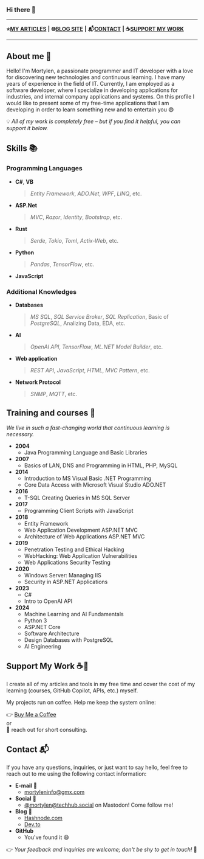 ### Hi there 👋

___
**⭐[MY ARTICLES](https://mortylen.hashnode.dev/)**
**|**
**🌐[BLOG SITE](https://dev.to/mortylen)**
**|**
**📬[CONTACT](https://mortylen.hashnode.dev/contact)**
**|**
**☕[SUPPORT MY WORK](https://buymeacoffee.com/mortylen)**
___
## About me 👀
Hello! I'm Mortylen, a passionate programmer and IT developer with a love for discovering new technologies and continuous learning.
I have many years of experience in the field of IT. Currently, I am employed as a software developer, where I specialize in developing applications for industries, and internal company applications and systems. On this profile I would like to present some of my free-time applications that I am developing in order to learn something new and to entertain you 😄

💡 *All of my work is completely free – but if you find it helpful, you can support it below.*

## Skills 📚
### Programming Languages
- **C#**, **VB**
  > *Entity Framework*, *ADO.Net*, *WPF*, *LINQ*, etc.
- **ASP.Net**
  > *MVC*, *Razor*, *Identity*, *Bootstrap*, etc.
- **Rust**
  > *Serde*, *Tokio*, *Toml*, *Actix-Web*, etc.
- **Python**
  > *Pandas*, *TensorFlow*, etc.
- **JavaScript**

### Additional Knowledges
- **Databases**
  > *MS SQL*, *SQL Service Broker*, *SQL Replication*, Basic of *PostgreSQL*, Analizing Data, EDA, etc.
- **AI**
  > *OpenAI API*, *TensorFlow*, *ML.NET Model Builder*, etc.
- **Web application**
  > *REST API*, *JavaScript*, *HTML*, *MVC Pattern*, etc.
- **Network Protocol**
  > *SNMP*, *MQTT*, etc.

## Training and courses 🏫
*We live in such a fast-changing world that continuous learning is necessary.*
- **2004**
  - Java Programming Language and Basic Libraries
- **2007**
  - Basics of LAN, DNS and Programming in HTML, PHP, MySQL
- **2014**
  - Introduction to MS Visual Basic .NET Programming
  - Core Data Access with Microsoft Visual Studio ADO.NET
- **2016**
  - T-SQL Creating Queries in MS SQL Server
- **2017**
  - Programming Client Scripts with JavaScript
- **2018**
  - Entity Framework
  - Web Application Development ASP.NET MVC
  - Architecture of Web Applications ASP.NET MVC
- **2019**
  - Penetration Testing and Ethical Hacking
  - WebHacking: Web Application Vulnerabilities
  - Web Applications Security Testing
- **2020**
  - Windows Server: Managing IIS
  - Security in ASP.NET Applications
- **2023**
  - C#
  - Intro to OpenAI API
- **2024**
  - Machine Learning and AI Fundamentals
  - Python 3
  - ASP.NET Core
  - Software Architecture
  - Design Databases with PostgreSQL
  - AI Engineering

## Support My Work ☕💙

I create all of my articles and tools in my free time and cover the cost of my learning (courses, GitHub Copilot, APIs, etc.) myself.  

My projects run on coffee. Help me keep the system online:

👉 [Buy Me a Coffee](https://buymeacoffee.com/mortylen)  
or  
💬 reach out for short consulting.

## Contact 📬
If you have any questions, inquiries, or just want to say hello, feel free to reach out to me using the following contact information:
- **E-mail** 📧
  - [mortyleninfo@gmx.com](mortyleninfo@gmx.com)
- **Social** 👋
  - [@mortylen@techhub.social](https://techhub.social/@mortylen) on Mastodon! Come follow me!
- **Blog** 📖
  - [Hashnode.com](https://mortylen.hashnode.dev/)
  - [Dev.to](https://dev.to/mortylen/)
- **GitHub**
  - You've found it 😄
 
👉 *Your feedback and inquiries are welcome; don't be shy to get in touch!* 👀

